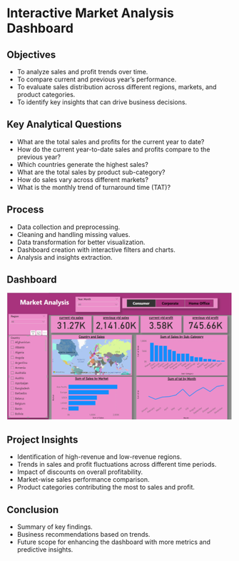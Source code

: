 # Interactive Market Analysis Dashboard

## Objectives
- To analyze sales and profit trends over time.  
- To compare current and previous year’s performance.  
- To evaluate sales distribution across different regions, markets, and product categories.  
- To identify key insights that can drive business decisions.  

## Key Analytical Questions
- What are the total sales and profits for the current year to date?  
- How do the current year-to-date sales and profits compare to the previous year?  
- Which countries generate the highest sales?  
- What are the total sales by product sub-category?  
- How do sales vary across different markets?  
- What is the monthly trend of turnaround time (TAT)?  

## Process
- Data collection and preprocessing.  
- Cleaning and handling missing values.  
- Data transformation for better visualization.  
- Dashboard creation with interactive filters and charts.  
- Analysis and insights extraction.  

## Dashboard
![Dashboard Screenshot](https://github.com/srijareddy1284/market_analysis/blob/main/Screenshot%202025-03-11%20210320.png)

## Project Insights
- Identification of high-revenue and low-revenue regions.  
- Trends in sales and profit fluctuations across different time periods.  
- Impact of discounts on overall profitability.  
- Market-wise sales performance comparison.  
- Product categories contributing the most to sales and profit.  

## Conclusion
- Summary of key findings.  
- Business recommendations based on trends.  
- Future scope for enhancing the dashboard with more metrics and predictive insights.  
